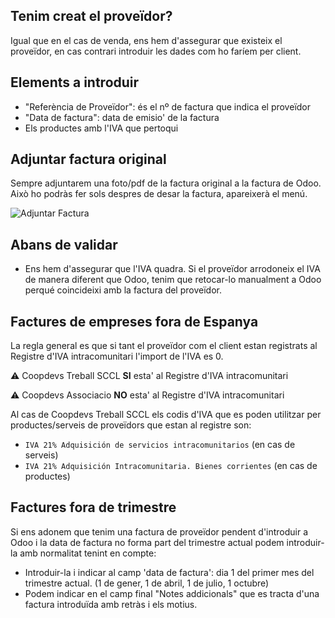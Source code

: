 ## Tenim creat el proveïdor?
Igual que en el cas de venda, ens hem d'assegurar que existeix el proveïdor, en cas contrari introduir les dades com ho faríem per client.  

## Elements a introduir 
 * "Referència de Proveïdor": és el nº de factura que indica el proveïdor
 * "Data de factura": data de emisio' de la factura
 * Els productes amb l'IVA que pertoqui

## Adjuntar factura original
Sempre adjuntarem una foto/pdf de la factura original a la factura de Odoo. Això ho podràs fer sols despres de desar la factura, apareixerà el menú.

![Adjuntar Factura](https://github.com/coopdevs/handbook/wiki/img/adjuntar_factura.png)

## Abans de validar
 * Ens hem d'assegurar que l'IVA quadra. Si el proveïdor arrodoneix el IVA de manera diferent que Odoo, tenim que retocar-lo manualment a Odoo perqué coincideixi amb la factura del proveïdor.

## Factures de empreses fora de Espanya
La regla general es que si tant el proveïdor com el client estan registrats al Registre d'IVA intracomunitari l'import de l'IVA es 0.

:warning: Coopdevs Treball SCCL **SI** esta' al Registre d'IVA intracomunitari

:warning: Coopdevs Associacio **NO** esta' al Registre d'IVA intracomunitari

Al cas de Coopdevs Treball SCCL els codis d'IVA que es poden utilitzar per productes/serveis de proveïdors que estan al registre son:
* `IVA 21% Adquisición de servicios intracomunitarios` (en cas de serveis)
* `IVA 21% Adquisición Intracomunitaria. Bienes corrientes` (en cas de productes)

## Factures fora de trimestre
Si ens adonem que tenim una factura de proveïdor pendent d'introduir a Odoo i la data de factura no forma part del trimestre actual podem introduir-la amb normalitat tenint en compte: 
* Introduir-la i indicar al camp 'data de factura': dia 1 del primer mes del trimestre actual. (1 de gener, 1 de abril, 1 de julio, 1 octubre) 
* Podem indicar en el camp final "Notes addicionals" que es tracta d'una factura introduïda amb retràs i els motius.